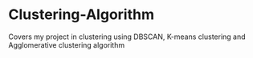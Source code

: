 # Clustering-Algorithm
Covers my project in clustering using DBSCAN, K-means clustering and Agglomerative clustering algorithm
